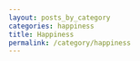 ```yaml
---
layout: posts_by_category
categories: happiness
title: Happiness
permalink: /category/happiness
---
```

